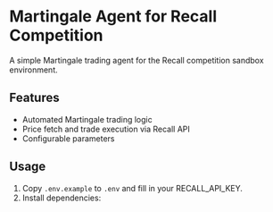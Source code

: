 # Martingale Agent for Recall Competition

A simple Martingale trading agent for the Recall competition sandbox environment.

## Features

- Automated Martingale trading logic
- Price fetch and trade execution via Recall API
- Configurable parameters

## Usage

1. Copy `.env.example` to `.env` and fill in your RECALL_API_KEY.
2. Install dependencies:
